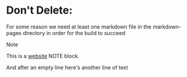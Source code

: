 # Don't Delete:

For some reason we need at least one markdown file in the markdown-pages directory in order for the build to succeed

> [!NOTE]
>
> This is a [website](https://example.com) NOTE block.
>
> And after an empty line here's another line of text
